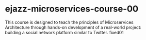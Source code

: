 # ejazz-microservices-course-00
This course is designed to teach the principles of Microservices Architecture through hands-on development of a real-world project: building a social network platform similar to Twitter.
fixed01